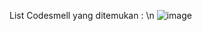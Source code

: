 List Codesmell yang ditemukan : \n ![image](https://github.com/Zaky-Git/1302213067-UTS-MKPL/assets/46282283/411a47e3-64d3-401e-8577-65c4ba51c24a)
